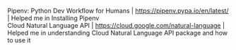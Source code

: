 Pipenv: Python Dev Workflow for Humans | https://pipenv.pypa.io/en/latest/ | Helped me in Installing Pipenv<br>
Cloud Natural Language API | https://cloud.google.com/natural-language | Helped me in understanding Cloud Natural Language API package and how to use it
